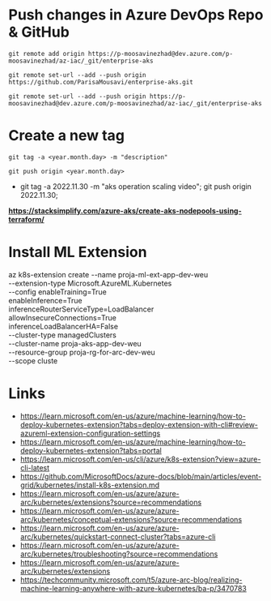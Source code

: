 # Push changes in Azure DevOps Repo & GitHub
```
git remote add origin https://p-moosavinezhad@dev.azure.com/p-moosavinezhad/az-iac/_git/enterprise-aks

git remote set-url --add --push origin https://github.com/ParisaMousavi/enterprise-aks.git

git remote set-url --add --push origin https://p-moosavinezhad@dev.azure.com/p-moosavinezhad/az-iac/_git/enterprise-aks
```

# Create a new tag
```
git tag -a <year.month.day> -m "description"

git push origin <year.month.day>

```
- git tag -a 2022.11.30 -m "aks operation scaling video"; git push origin 2022.11.30;


**https://stacksimplify.com/azure-aks/create-aks-nodepools-using-terraform/**

# Install ML Extension
az k8s-extension create --name proja-ml-ext-app-dev-weu \
                        --extension-type Microsoft.AzureML.Kubernetes \
                        --config enableTraining=True \
                        enableInference=True \
                        inferenceRouterServiceType=LoadBalancer \
                        allowInsecureConnections=True \
                        inferenceLoadBalancerHA=False \
                        --cluster-type managedClusters \
                        --cluster-name proja-aks-app-dev-weu \
                        --resource-group proja-rg-for-arc-dev-weu \
                        --scope cluste

# Links
- https://learn.microsoft.com/en-us/azure/machine-learning/how-to-deploy-kubernetes-extension?tabs=deploy-extension-with-cli#review-azureml-extension-configuration-settings
- https://learn.microsoft.com/en-us/azure/machine-learning/how-to-deploy-kubernetes-extension?tabs=portal
- https://learn.microsoft.com/en-us/cli/azure/k8s-extension?view=azure-cli-latest
- https://github.com/MicrosoftDocs/azure-docs/blob/main/articles/event-grid/kubernetes/install-k8s-extension.md
- https://learn.microsoft.com/en-us/azure/azure-arc/kubernetes/extensions?source=recommendations
- https://learn.microsoft.com/en-us/azure/azure-arc/kubernetes/conceptual-extensions?source=recommendations
- https://learn.microsoft.com/en-us/azure/azure-arc/kubernetes/quickstart-connect-cluster?tabs=azure-cli
- https://learn.microsoft.com/en-us/azure/azure-arc/kubernetes/troubleshooting?source=recommendations
- https://learn.microsoft.com/en-us/azure/azure-arc/kubernetes/extensions
- https://techcommunity.microsoft.com/t5/azure-arc-blog/realizing-machine-learning-anywhere-with-azure-kubernetes/ba-p/3470783
